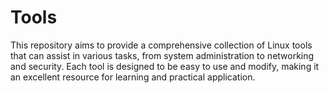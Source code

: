 # Tools
This repository aims to provide a comprehensive collection of Linux tools that can assist in various tasks, from system administration to networking and security. Each tool is designed to be easy to use and modify, making it an excellent resource for learning and practical application.
